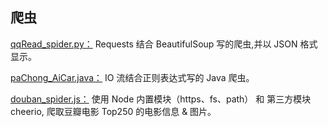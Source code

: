 ## 爬虫

[qqRead_spider.py：](./qqRead_spider.py)  Requests 结合 BeautifulSoup 写的爬虫,并以 JSON 格式显示。

[paChong_AiCar.java：](./qqRead_spider.py) IO 流结合正则表达式写的 Java 爬虫。

[douban_spider.js：](./douban_spider.js) 使用 Node 内置模块（https、fs、path） 和 第三方模块 cheerio,
爬取豆瓣电影 Top250 的电影信息 & 图片。
